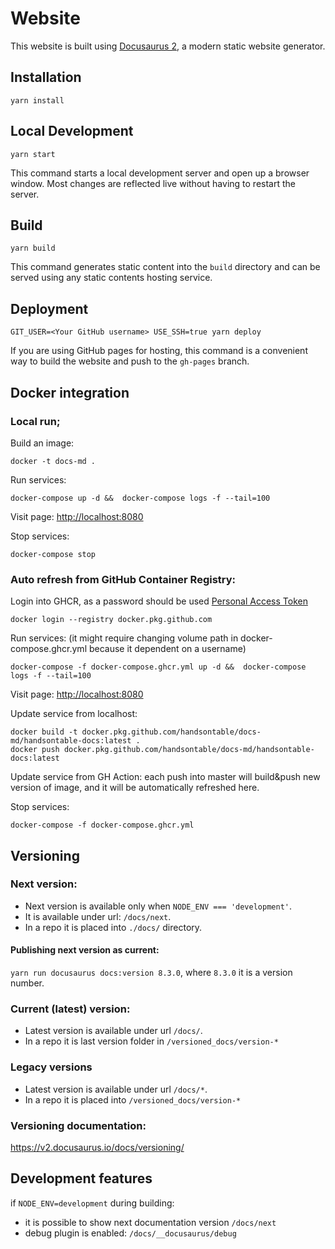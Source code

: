 # Website

This website is built using [Docusaurus 2](https://v2.docusaurus.io/), a modern static website generator.

## Installation

```console
yarn install
```

## Local Development

```console
yarn start
```

This command starts a local development server and open up a browser window. Most changes are reflected live without having to restart the server.

## Build

```console
yarn build
```

This command generates static content into the `build` directory and can be served using any static contents hosting service.

## Deployment

```console
GIT_USER=<Your GitHub username> USE_SSH=true yarn deploy
```

If you are using GitHub pages for hosting, this command is a convenient way to build the website and push to the `gh-pages` branch.

## Docker integration

### Local run;

Build an image:

```console
docker -t docs-md .
```

Run services:

```console
docker-compose up -d &&  docker-compose logs -f --tail=100
```

Visit page: [http://localhost:8080](http://localhost:8080)

Stop services:

```console
docker-compose stop
```

### Auto refresh from GitHub Container Registry:


Login into GHCR, as a password should be used [Personal Access Token](https://github.com/settings/tokens)

```console
docker login --registry docker.pkg.github.com
```

Run services: (it might require changing volume path in docker-compose.ghcr.yml because it dependent on a username)

```console
docker-compose -f docker-compose.ghcr.yml up -d &&  docker-compose logs -f --tail=100
```

Visit page: [http://localhost:8080](http://localhost:8080)

Update service from localhost:

```console
docker build -t docker.pkg.github.com/handsontable/docs-md/handsontable-docs:latest .
docker push docker.pkg.github.com/handsontable/docs-md/handsontable-docs:latest
```

Update service from GH Action: each push into master will build&push new version of image, and it will be automatically refreshed here.

Stop services:

```console
docker-compose -f docker-compose.ghcr.yml
```

## Versioning

### Next version:

* Next version is available only when `NODE_ENV === 'development'`. 
* It is available under url: `/docs/next`.
* In a repo it is placed into `./docs/` directory.

#### Publishing next version as current:

`yarn run docusaurus docs:version 8.3.0`, where `8.3.0` it is a version number. 

### Current (latest) version:

* Latest version is available under url `/docs/`.
* In a repo it is last version folder in `/versioned_docs/version-*`

### Legacy versions

* Latest version is available under url `/docs/*`.
* In a repo it is placed into `/versioned_docs/version-*`

### Versioning documentation:

https://v2.docusaurus.io/docs/versioning/

## Development features

if `NODE_ENV=development` during building:

* it is possible to show next documentation version `/docs/next`
* debug plugin is enabled: `/docs/__docusaurus/debug`
